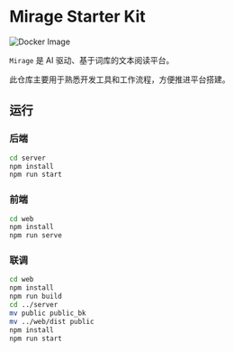 # Mirage Starter Kit

![Docker Image](https://github.com/huang825172/mirage-test/workflows/Docker%20Image/badge.svg)

`Mirage` 是 AI 驱动、基于词库的文本阅读平台。

此仓库主要用于熟悉开发工具和工作流程，方便推进平台搭建。

## 运行

### 后端

```bash
cd server
npm install
npm run start
```

### 前端

``` bash
cd web
npm install
npm run serve
```

### 联调

```bash
cd web
npm install
npm run build
cd ../server
mv public public_bk
mv ../web/dist public
npm install
npm run start
```